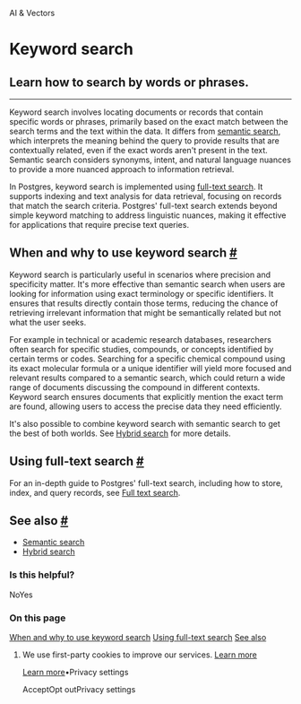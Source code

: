 AI & Vectors

# Keyword search

## Learn how to search by words or phrases.

* * *

Keyword search involves locating documents or records that contain specific words or phrases, primarily based on the exact match between the search terms and the text within the data. It differs from [semantic search](https://supabase.com/docs/guides/ai/semantic-search), which interprets the meaning behind the query to provide results that are contextually related, even if the exact words aren't present in the text. Semantic search considers synonyms, intent, and natural language nuances to provide a more nuanced approach to information retrieval.

In Postgres, keyword search is implemented using [full-text search](https://supabase.com/docs/guides/database/full-text-search). It supports indexing and text analysis for data retrieval, focusing on records that match the search criteria. Postgres' full-text search extends beyond simple keyword matching to address linguistic nuances, making it effective for applications that require precise text queries.

## When and why to use keyword search [\#](https://supabase.com/docs/guides/ai/keyword-search\#when-and-why-to-use-keyword-search)

Keyword search is particularly useful in scenarios where precision and specificity matter. It's more effective than semantic search when users are looking for information using exact terminology or specific identifiers. It ensures that results directly contain those terms, reducing the chance of retrieving irrelevant information that might be semantically related but not what the user seeks.

For example in technical or academic research databases, researchers often search for specific studies, compounds, or concepts identified by certain terms or codes. Searching for a specific chemical compound using its exact molecular formula or a unique identifier will yield more focused and relevant results compared to a semantic search, which could return a wide range of documents discussing the compound in different contexts. Keyword search ensures documents that explicitly mention the exact term are found, allowing users to access the precise data they need efficiently.

It's also possible to combine keyword search with semantic search to get the best of both worlds. See [Hybrid search](https://supabase.com/docs/guides/ai/hybrid-search) for more details.

## Using full-text search [\#](https://supabase.com/docs/guides/ai/keyword-search\#using-full-text-search)

For an in-depth guide to Postgres' full-text search, including how to store, index, and query records, see [Full text search](https://supabase.com/docs/guides/database/full-text-search).

## See also [\#](https://supabase.com/docs/guides/ai/keyword-search\#see-also)

- [Semantic search](https://supabase.com/docs/guides/ai/semantic-search)
- [Hybrid search](https://supabase.com/docs/guides/ai/hybrid-search)

### Is this helpful?

NoYes

### On this page

[When and why to use keyword search](https://supabase.com/docs/guides/ai/keyword-search#when-and-why-to-use-keyword-search) [Using full-text search](https://supabase.com/docs/guides/ai/keyword-search#using-full-text-search) [See also](https://supabase.com/docs/guides/ai/keyword-search#see-also)

1. We use first-party cookies to improve our services. [Learn more](https://supabase.com/privacy#8-cookies-and-similar-technologies-used-on-our-european-services)



   [Learn more](https://supabase.com/privacy#8-cookies-and-similar-technologies-used-on-our-european-services)•Privacy settings





   AcceptOpt outPrivacy settings